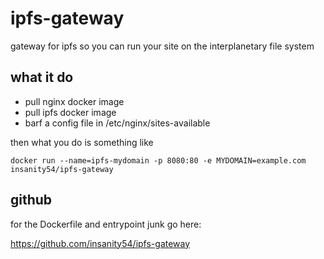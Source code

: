 # ipfs-gateway
gateway for ipfs so you can run your site on the interplanetary file system


## what it do

* pull nginx docker image
* pull ipfs docker image
* barf a config file in /etc/nginx/sites-available


then what you do is something like

    docker run --name=ipfs-mydomain -p 8080:80 -e MYDOMAIN=example.com insanity54/ipfs-gateway

## github

for the Dockerfile and entrypoint junk go here:

https://github.com/insanity54/ipfs-gateway